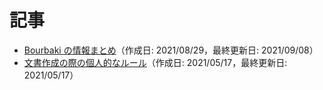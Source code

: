 # 記事

* [Bourbaki の情報まとめ](articles/bourbaki.md)（作成日: 2021/08/29，最終更新日: 2021/09/08）
* [文書作成の際の個人的なルール](articles/doc-rules.md)（作成日: 2021/05/17，最終更新日: 2021/05/17）
